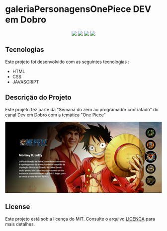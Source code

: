 # galeriaPersonagensOnePiece DEV em Dobro

<div align="center">
<p>
    <img src="https://img.shields.io/github/languages/count/alexklenio/galeriaPersonagensOnePiece"/>
    <img src="https://img.shields.io/github/repo-size/alexklenio/galeriaPersonagensOnePiece"/>
    <img src="https://img.shields.io/github/last-commit/alexklenio/galeriaPersonagensOnePiece"/>
    <img src="https://img.shields.io/github/issues/alexklenio/galeriaPersonagensOnePiece"/>
</p>
</div>

## Tecnologias 

Este projeto foi desenvolvido com as seguintes tecnologias : 

- HTML
- CSS
- JAVASCRIPT

## Descrição do Projeto

Este projeto fez parte da "Semana do zero ao programador contratado" do canal Dev em Dobro com a temática "One Piece"

![image](https://raw.githubusercontent.com/alexklenio/galeriaPersonagensOnePiece/main/src/imagens/site.png)


## License

Este projeto está sob a licença do MIT. Consulte o arquivo [LICENÇA](https://github.com/alexklenio/galeriaPersonagensOnePiece/blob/main/LICENSE) para mais detalhes.

